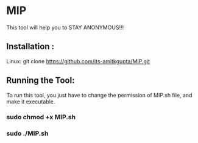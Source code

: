 # MIP

This tool will help you to STAY ANONYMOUS!!!

## Installation : 

Linux: git clone https://github.com/its-amitkgupta/MIP.git

## Running the Tool:

To run this tool, you just have to change the permission of MIP.sh file, and make it executable.

### sudo chmod +x MIP.sh
### sudo ./MIP.sh
